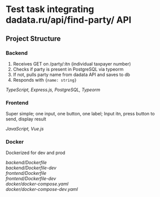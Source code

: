 # Test task integrating dadata.ru/api/find-party/ API

## Project Structure
### Backend
1. Receives GET on /party/:itn (individual taxpayer number)
2. Checks if party is present in PostgreSQL via typeorm
3. If not, pulls party name from dadata API and saves to db
4. Responds with `{name: string}`

<em>TypeScript, Express.js, PostgreSQL, Typeorm</em>

### Frontend
Super simple; one input, one button, one label; Input itn, press button to send, display result

<em>JavaScript, Vue.js</em>

### Docker
Dockerized for dev and prod

<em>
backend/Dockerfile <br/>
backend/Dockerfile-dev <br/>
frontend/Dockerfile <br/>
frontend/Dockerfile-dev <br/>
docker/docker-compose.yaml <br/>
docker/docker-compose-dev.yaml <br/>
</em>
